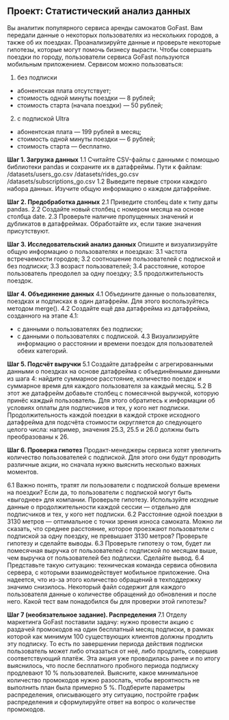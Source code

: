 ## Проект: Статистический анализ данных

Вы аналитик популярного сервиса аренды самокатов GoFast. Вам передали данные о некоторых пользователях из нескольких городов, а также об их поездках. Проанализируйте данные и проверьте некоторые гипотезы, которые могут помочь бизнесу вырасти.
Чтобы совершать поездки по городу, пользователи сервиса GoFast пользуются мобильным приложением. Сервисом можно пользоваться:
1. без подписки
- абонентская плата отсутствует;
- стоимость одной минуты поездки — 8 рублей;
- стоимость старта (начала поездки) — 50 рублей;

2. с подпиской Ultra
- абонентская плата — 199 рублей в месяц;
- стоимость одной минуты поездки — 6 рублей;
- стоимость старта — бесплатно.

**Шаг 1. Загрузка данных**
1.1 Считайте CSV-файлы с данными с помощью библиотеки pandas и сохраните их в датафреймы. Пути к файлам:
/datasets/users_go.csv
/datasets/rides_go.csv
/datasets/subscriptions_go.csv
1.2 Выведите первые строки каждого набора данных. Изучите общую информацию о каждом датафрейме.

**Шаг 2. Предобработка данных**
2.1 Приведите столбец date к типу даты pandas.
2.2 Создайте новый столбец с номером месяца на основе столбца date.
2.3 Проверьте наличие пропущенных значений и дубликатов в датафреймах. Обработайте их, если такие значения присутствуют.

**Шаг 3. Исследовательский анализ данных**
Опишите и визуализируйте общую информацию о пользователях и поездках:
3.1 частота встречаемости городов;
3.2 соотношение пользователей с подпиской и без подписки;
3.3 возраст пользователей;
3.4 расстояние, которое пользователь преодолел за одну поездку;
3.5 продолжительность поездок.

**Шаг 4. Объединение данных**
4.1 Объедините данные о пользователях, поездках и подписках в один датафрейм. Для этого воспользуйтесь методом merge().
4.2 Создайте ещё два датафрейма из датафрейма, созданного на этапе 4.1:
- c данными о пользователях без подписки;
- с данными о пользователях с подпиской.
4.3 Визуализируйте информацию о расстоянии и времени поездок для пользователей обеих категорий.

**Шаг 5. Подсчёт выручки**
5.1 Создайте датафрейм с агрегированными данными о поездках на основе датафрейма с объединёнными данными из шага 4: найдите суммарное расстояние, количество поездок и суммарное время для каждого пользователя за каждый месяц.
5.2 В этот же датафрейм добавьте столбец с помесячной выручкой, которую принёс каждый пользователь. Для этого обратитесь к информации об условиях оплаты для подписчиков и тех, у кого нет подписки. Продолжительность каждой поездки в каждой строке исходного датафрейма для подсчёта стоимости округляется до следующего целого числа: например, значения 25.3, 25.5 и 26.0 должны быть преобразованы к 26.

**Шаг 6. Проверка гипотез**
Продакт-менеджеры сервиса хотят увеличить количество пользователей с подпиской. Для этого они будут проводить различные акции, но сначала нужно выяснить несколько важных моментов.

6.1 Важно понять, тратят ли пользователи с подпиской больше времени на поездки? Если да, то пользователи с подпиской могут быть «выгоднее» для компании. Проверьте гипотезу. Используйте исходные данные о продолжительности каждой сессии — отдельно для подписчиков и тех, у кого нет подписки.
6.2 Расстояние одной поездки в 3130 метров — оптимальное с точки зрения износа самоката. Можно ли сказать, что среднее расстояние, которое проезжают пользователи с подпиской за одну поездку, не превышает 3130 метров? Проверьте гипотезу и сделайте выводы.
6.3 Проверьте гипотезу о том, будет ли помесячная выручка от пользователей с подпиской по месяцам выше, чем выручка от пользователей без подписки. Сделайте вывод.
6.4 Представьте такую ситуацию: техническая команда сервиса обновила сервера, с которыми взаимодействует мобильное приложение. Она надеется, что из-за этого количество обращений в техподдержку значимо снизилось. Некоторый файл содержит для каждого пользователя данные о количестве обращений до обновления и после него. Какой тест вам понадобился бы для проверки этой гипотезы?

**Шаг 7 (необязательное задание). Распределения**
7.1 Отделу маркетинга GoFast поставили задачу: нужно провести акцию с раздачей промокодов на один бесплатный месяц подписки, в рамках которой как минимум 100 существующих клиентов должны продлить эту подписку. То есть по завершении периода действия подписки пользователь может либо отказаться от неё, либо продлить, совершив соответствующий платёж. 
Эта акция уже проводилась ранее и по итогу выяснилось, что после бесплатного пробного периода подписку продлевают 10 % пользователей. Выясните, какое минимальное количество промокодов нужно разослать, чтобы вероятность не выполнить план была примерно 5 %. Подберите параметры распределения, описывающего эту ситуацию, постройте график распределения и сформулируйте ответ на вопрос о количестве промокодов.
